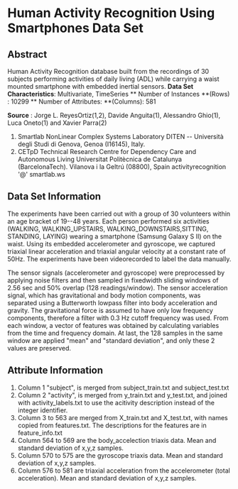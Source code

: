 
# Human Activity Recognition Using Smartphones Data Set
## Abstract
Human Activity Recognition database built from the recordings of 30 subjects performing activities
of daily living (ADL) while carrying a waist mounted smartphone with embedded inertial sensors.
__Data Set Characteristics__: Multivariate, TimeSeries
** Number of Instances **(Rows) : 10299
** Number of Attributes: **(Columns): 581 

**Source** :
Jorge L. ReyesOrtiz(1,2), Davide Anguita(1), Alessandro Ghio(1), Luca Oneto(1) and Xavier Parra(2)
1. Smartlab NonLinear Complex Systems Laboratory
DITEN -- Università degli Studi di Genova, Genoa (I16145), Italy.
2. CETpD Technical Research Centre for Dependency Care and Autonomous Living
Universitat Politècnica de Catalunya (BarcelonaTech). Vilanova i la Geltrú (08800), Spain
activityrecognition '@' smartlab.ws

## Data Set Information
The experiments have been carried out with a group of 30 volunteers within an age bracket of 19--48 years.
Each person performed six activities (WALKING, WALKING_UPSTAIRS, WALKING_DOWNSTAIRS,SITTING, STANDING, LAYING) wearing a smartphone (Samsung Galaxy S II) on the waist. Using its embedded accelerometer and gyroscope, we captured triaxial
linear acceleration and triaxial angular velocity at a constant rate of 50Hz. The experiments have been videorecorded
to label the data manually.

The sensor signals (accelerometer and gyroscope) were preprocessed by applying noise filters and then sampled in fixedwidth
sliding windows of 2.56 sec and 50% overlap (128 readings/window). The sensor acceleration signal, which has gravitational and body motion components, was separated using a Butterworth lowpass filter into body acceleration and gravity. The gravitational force is assumed to have only low frequency components, therefore a filter with 0.3 Hz cutoff frequency was used. From each window, a vector of features was obtained by calculating variables from the time and frequency domain. At last, the 128 samples in the same window are applied "mean" and "standard deviation", and only these 2 values are preserved.


## Attribute Information
1. Column 1 "subject", is merged from subject_train.txt and subject_test.txt 
2. Column 2 "activity", is merged from y_train.txt and y_test.txt, and joined with activity_labels.txt to use the acitivity description instead of the integer identifier. 
3. Column 3 to 563 are merged from X_train.txt and X_test.txt, with names copied from features.txt. The descriptions for the features are in feature_info.txt 
4. Column 564 to 569 are the body_accelection triaxis data. Mean and standard deviation of x,y,z samples. 
5. Column 570 to 575 are the gyroscope triaxis data. Mean and standard deviation of x,y,z samples. 
5. Column 576 to 581 are triaxial acceleration from the accelerometer (total acceleration). Mean and standard deviation of x,y,z samples. 
 









